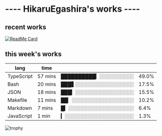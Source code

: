 # ---- HikaruEgashira's works ----

## recent works

[![ReadMe Card](https://github-readme-stats.vercel.app/api/pin/?username=twin-te&repo=twinte-front)](https://github.com/twin-te/twinte-front)

## this week's works

| lang        | time           |                       |        |
| ----------- | -------------- | --------------------- | ------ |
| TypeScript  | 57 mins        | ██████████▎░░░░░░░░░░ |  49.0% |
| Bash        | 20 mins        | ███▋░░░░░░░░░░░░░░░░░ |  17.5% |
| JSON        | 18 mins        | ███▎░░░░░░░░░░░░░░░░░ |  15.5% |
| Makefile    | 11 mins        | ██▏░░░░░░░░░░░░░░░░░░ |  10.2% |
| Markdown    | 7 mins         | █▎░░░░░░░░░░░░░░░░░░░ |   6.4% |
| JavaScript  | 1 min          | ▎░░░░░░░░░░░░░░░░░░░░ |   1.3% |

![trophy](https://github-profile-trophy.vercel.app/?username=HikaruEgashira&theme=onedark)
